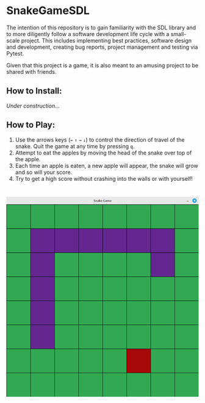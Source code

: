 # SnakeGameSDL

The intention of this repository is to gain familiarity with the SDL library and to more diligently follow a software development life cycle with a small-scale project. This includes implementing best practices, software design and development, creating bug reports, project management and testing via Pytest. 

Given that this project is a game, it is also meant to an amusing project to be shared with friends.


## How to Install:
_Under construction..._

## How to Play:
1. Use the arrows keys (`←` `↑` `→` `↓`) to control the direction of travel of the snake. Quit the game at any time by pressing `q`.
2. Attempt to eat the apples by moving the head of the snake over top of the apple.
3. Each time an apple is eaten, a new apple will appear, the snake will grow and so will your score.
4. Try to get a high score without crashing into the walls or with yourself!

#
![alt text](resources/snake_game_v1.png)